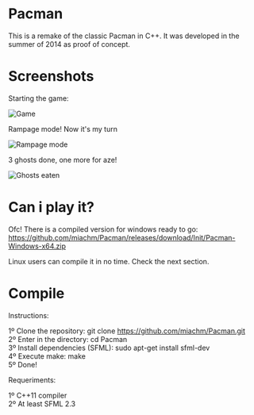 # Pacman
This is a remake of the classic Pacman in C++. It was developed in the summer of 2014 as proof of concept.

# Screenshots
  
Starting the game:

![Game](http://i.imgur.com/Qa5ttf7.png)  

Rampage mode! Now it's my turn  

![Rampage mode](http://i.imgur.com/JdzGIas.png)  

3 ghosts done, one more for aze!  

![Ghosts eaten](http://i.imgur.com/N7qP1Oz.png)  


# Can i play it?

Ofc! There is a compiled version for windows ready to go:
https://github.com/miachm/Pacman/releases/download/Init/Pacman-Windows-x64.zip

Linux users can compile it in no time. Check the next section.

# Compile
Instructions:

1º Clone the repository: git clone https://github.com/miachm/Pacman.git  
2º Enter in the directory: cd Pacman  
3º Install dependencies (SFML): sudo apt-get install sfml-dev  
4º Execute make: make  
5º Done!

Requeriments:

1º C++11 compiler  
2º At least SFML 2.3  
